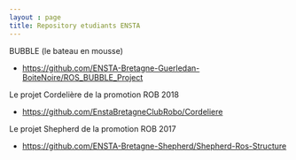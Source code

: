 ```yaml
---
layout : page
title: Repository etudiants ENSTA
---
```


BUBBLE (le bateau en mousse)
 - https://github.com/ENSTA-Bretagne-Guerledan-BoiteNoire/ROS_BUBBLE_Project
 
Le projet Cordelière de la promotion ROB 2018
 - https://github.com/EnstaBretagneClubRobo/Cordeliere
 
Le projet Shepherd de la promotion ROB 2017
 - https://github.com/ENSTA-Bretagne-Shepherd/Shepherd-Ros-Structure
